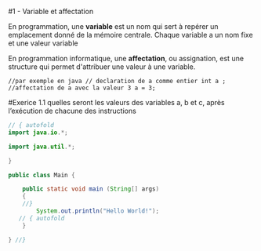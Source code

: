 #1 - Variable et affectation 

En programmation, une **variable** est un nom qui sert à repérer un emplacement donné de la mémoire centrale.
Chaque variable a  un nom fixe et une valeur variable 

En  programmation informatique, une **affectation**, ou assignation, est une structure qui permet d'attribuer une valeur à une variable.

`
//par exemple en java
// declaration de a comme entier
int a ;
//affectation de a avec la valeur 3
a = 3;
`


#Exerice 1.1 
quelles seront les valeurs des variables a, b et c, après l’exécution de chacune des instructions 
```java runnable
// { autofold
import java.io.*;

import java.util.*;

}

public class Main {

    public static void main (String[] args)  
    {
    //}    
        System.out.println("Hello World!");
   // { autofold
    }

} //}
```
